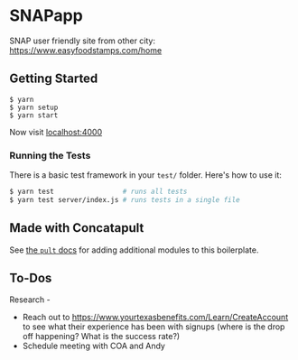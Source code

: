 # SNAPapp

SNAP user friendly site from other city: https://www.easyfoodstamps.com/home


## Getting Started

```
$ yarn
$ yarn setup
$ yarn start
```

Now visit [localhost:4000](http://localhost:4000/)

### Running the Tests

There is a basic test framework in your `test/` folder. Here's how to use it:

```bash
$ yarn test                 # runs all tests
$ yarn test server/index.js # runs tests in a single file
```

## Made with Concatapult

See [the `pult` docs](https://github.com/Concatapult/pult#readme) for adding additional modules to this boilerplate.


## To-Dos
Research - 
* Reach out to https://www.yourtexasbenefits.com/Learn/CreateAccount to see what their experience has been with signups
(where is the drop off happening? What is the success rate?)
* Schedule meeting with COA and Andy
